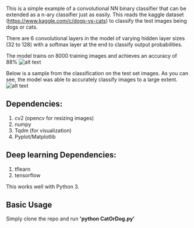 This is a simple example of a convolutional NN binary classifier that can be extended as a n-ary classifier just as easily.
This reads the kaggle dataset (https://www.kaggle.com/c/dogs-vs-cats) to classify the test images being dogs or cats. 

There are 6 convolutional layers in the model of varying hidden layer sizes (32 to 128) with a softmax layer at the end to classify output probabilities.

The model trains on 8000 training images and achieves an accuracy of 88%
![alt text](https://github.com/aus2101/CatDog/blob/master/log/bestmodel.PNG)


Below is a sample from the classification on the test set images. As you can see, the model was able to accurately classify images to a large extent.
![alt text](https://github.com/aus2101/CatDog/blob/master/log/catdog.png)

## Dependencies:
1. cv2 (opencv for resizing images)
2. numpy
3. Tqdm (for visualization)
4. Pyplot/Matplotlib

## Deep learning Dependencies:
1. tflearn
2. tensorflow

This works well with Python 3.

## Basic Usage
Simply clone the repo and run **'python CatOrDog.py'**
